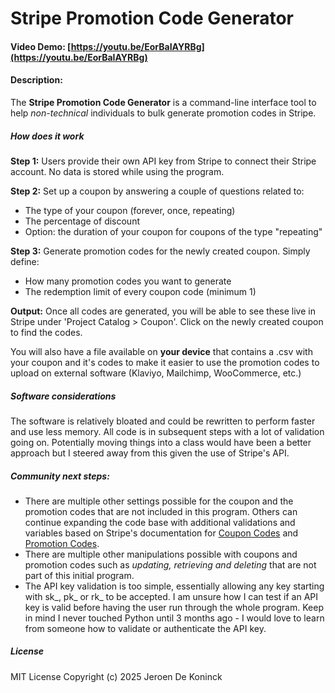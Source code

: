 # Stripe Promotion Code Generator
#### Video Demo:  [https://youtu.be/EorBaIAYRBg](https://youtu.be/EorBaIAYRBg)
#### Description:
The **Stripe Promotion Code Generator** is a command-line interface tool to help *non-technical* individuals to bulk generate promotion codes in Stripe.
##### How does it work
**Step 1:** Users provide their own API key from Stripe to connect their Stripe account. No data is stored while using the program.

**Step 2:** Set up a coupon by answering a couple of questions related to:
- The type of your coupon (forever, once, repeating)
- The percentage of discount
- Option: the duration of your coupon for coupons of the type "repeating"

**Step 3:** Generate promotion codes for the newly created coupon. Simply define:
- How many promotion codes you want to generate
- The redemption limit of every coupon code (minimum 1)

**Output:** Once all codes are generated, you will be able to see these live in Stripe under 'Project Catalog > Coupon'. Click on the newly created coupon to find the codes.

You will also have a file available on **your device** that contains a .csv with your coupon and it's codes to make it easier to use the promotion codes to upload on external software (Klaviyo, Mailchimp, WooCommerce, etc.)

##### Software considerations
The software is relatively bloated and could be rewritten to perform faster and use less memory. All code is in subsequent steps with a lot of validation going on. Potentially moving things into a class would have been a better approach but I steered away from this given the use of Stripe's API.

##### Community next steps:
- There are multiple other settings possible for the coupon and the promotion codes that are not included in this program. Others can continue expanding the code base with additional validations and variables based on Stripe's documentation for [Coupon Codes](https://docs.stripe.com/api/coupons/create) and [Promotion Codes](https://docs.stripe.com/api/promotion_codes/create).
- There are multiple other manipulations possible with coupons and promotion codes such as *updating, retrieving and deleting* that are not part of this initial program.
- The API key validation is too simple, essentially allowing any key starting with sk_, pk_ or rk_ to be accepted. I am unsure how I can test if an API key is valid before having the user run through the whole program. Keep in mind I never touched Python until 3 months ago - I would love to learn from someone how to validate or authenticate the API key.

##### License
MIT License
Copyright (c) 2025 Jeroen De Koninck
